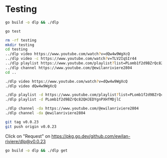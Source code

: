 # Testing

```bash
go build -o dlp && ./dlp
```

```bash
go test
```

```bash
rm -rf testing
mkdir testing
cd testing
../dlp video https://www.youtube.com/watch?v=dQw4w9WgXcQ
../dlp video -c https://www.youtube.com/watch?v=TLV2IqSIr44
../dlp playlist https://www.youtube.com/playlist?list=PLomb1f2d9BZrQc82QHJEDYgnPXHfMDjlC
../dlp channel https://www.youtube.com/@ewilanriviere2804
cd ..
```

```bash
./dlp video https://www.youtube.com/watch?v=dQw4w9WgXcQ
./dlp video dQw4w9WgXcQ

./dlp playlist -d https://www.youtube.com/playlist?list=PLomb1f2d9BZrQc82QHJEDYgnPXHfMDjlC
./dlp playlist -d PLomb1f2d9BZrQc82QHJEDYgnPXHfMDjlC

./dlp channel -da https://www.youtube.com/@ewilanriviere2804
./dlp channel -da @ewilanriviere2804
```

```bash
git tag v0.0.23
git push origin v0.0.23
```

Click on "Request" on <https://pkg.go.dev/github.com/ewilan-riviere/dlp@v0.0.23>

```bash
go build -o dlp && ./dlp get
```
